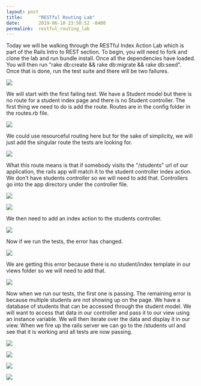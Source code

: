 ```yaml
---
layout: post
title:      "RESTful Routing Lab"
date:       2019-06-10 23:50:52 -0400
permalink:  restful_routing_lab
---
```



Today we will be walking through the RESTful Index Action Lab which is part of the Rails Intro to REST section.  To begin, you will need to fork and clone the lab and run bundle install.  Once all the dependencies have loaded.  You will then run "rake db:create && rake db:migrate && rake db:seed".  Once that is done, run the test suite and there will be two failures.

![](https://i.imgur.com/jSI9tFp.png)

We will start with the first failing test.  We have a Student model but there is no route for a student index page and there is no Student controller.  The first thing we need to do is add the route.  Routes are in the config folder in the routes.rb file.

![](https://i.imgur.com/Wyhkk6e.png)

We could use resourceful routing here but for the sake of simplicity, we will just add the singular route the tests are looking for.

![](https://i.imgur.com/FEXNMkW.png)

What this route means is that if somebody visits the "/students" url of our application, the rails app will match it to the student controller index action.  We don't have students controller so we will need to add that.  Controllers go into the app directory under the controller file.  

![](https://i.imgur.com/PBlvJNH.png)

![](https://i.imgur.com/Dv4PzZ9.png)

We then need to add an index action to the students controller.

![](https://i.imgur.com/RyaIBLV.png)

Now if we run the tests, the error has changed.

![](https://i.imgur.com/7LqYJ0H.png)

We are getting this error because there is no student/index template in our views folder so we will need to add that.

![](https://i.imgur.com/v0nOA3Y.png)

Now when we run our tests, the first one is passing.  The remaining error is because multiple students are not showing up on the page.  We have a database of students that can be accessed through the student model.  We will want to access that data in our controller and pass it to our view using an instance variable.  We will then iterate over the data and display it in our view.  When we fire up the rails server we can go to the /students url and see that it is working and all tests are now passing.

![](https://i.imgur.com/DuigTXY.png)

![](https://i.imgur.com/QRHShst.png)

![](https://i.imgur.com/wDO6tQH.png)

![](https://i.imgur.com/q7nXQhf.png)
